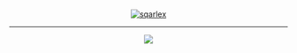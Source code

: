  <div align="center">

<div align="center">
 
  ###
  
[![sqarlex](https://hits.seeyoufarm.com/api/count/incr/badge.svg?url=https%3A%2F%2Fgithub.com%2Fgualis404%2F&count_bg=%233897f1&title_bg=%23555555&icon=apachecassandra.svg&icon_color=%23E7E7E7&title=hits&edge_flat=false)](https://github.com/gualis404/)

  ***
  <a href=#><img src="sqarlexcontributions.svg"></a>

</div>
</div>

